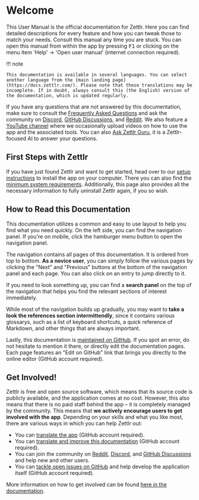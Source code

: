 # Welcome

This User Manual is the official documentation for Zettlr. Here you can find detailed descriptions for every feature and how you can tweak those to match your needs. Consult this manual any time you are stuck. You can open this manual from within the app by pressing <kbd>F1</kbd> or clicking on the menu item 'Help' &rarr; 'Open user manual' (internet connection required).

!!! note

    This documentation is available in several languages. You can select another language from the [main landing page](https://docs.zettlr.com/). Please note that these translations may be incomplete. If in doubt, always consult this (the English) version of the documentation, which is updated regularly.

If you have any questions that are not answered by this documentation, make sure to consult the [Frequently Asked Questions](reference/faq.md) and ask the community on [Discord](https://discord.gg/PcfS3DM9Xj), [GitHub Discussions](https://github.com/Zettlr/Zettlr/discussions), and [Reddit](https://www.reddit.com/r/Zettlr/). We also feature a [YouTube channel](https://www.youtube.com/c/Zettlr/) where we occasionally upload videos on how to use the app and the associated tools. You can also [Ask Zettlr Guru](https://gurubase.io/g/zettlr), it is a Zettlr-focused AI to answer your questions.

## First Steps with Zettlr

If you have just found Zettlr and want to get started, head over to our [setup instructions](getting-started/setup.md) to install the app on your computer. There you can also find the [minimum system requirements](getting-started/setup.md#minimum-system-requirements). Additionally, this page also provides all the necessary information to fully uninstall Zettlr again, if you so wish.

## How to Read this Documentation

This documentation utilizes a common and easy to use layout to help you find what you need quickly. On the left side, you can find the navigation panel. If you're on mobile, click the hamburger menu button to open the navigation panel.

The navigation contains all pages of this documentation. It is ordered from top to bottom. **As a novice user**, you can simply follow the various pages by clicking the "Next" and "Previous" buttons at the bottom of the navigation panel and each page. You can also click on an entry to jump directly to it.

If you need to look something up, you can find a **search panel** on the top of the navigation that helps you find the relevant sections of interest immediately.

While most of the navigation builds up gradually, you may want to **take a look the references section intermittendly**, since it contains various glossarys, such as a list of keyboard shortcuts, a quick reference of Markdown, and other things that are always important.

Lastly, this documentation is [maintained on GitHub](https://github.com/Zettlr/zettlr-docs). If you spot an error, do not hesitate to mention it there, or directly edit the documentation pages. Each page features an "Edit on GitHub" link that brings you directly to the online editor (GitHub account required).

## Get Involved!

Zettlr is free and open source software, which means that its source code is publicly available, and the application comes at no cost. However, this also means that there is no paid staff behind the app – it is completely managed by the community. This means that **we actively encourage users to get involved with the app**. Depending on your skills and what you like most, there are various ways in which you can help Zettlr out:

- You can [translate the app](https://github.com/Zettlr/Zettlr/blob/develop/CONTRIBUTING.md#translation) (GitHub account required).
- You can [translate and improve this documentation](https://github.com/Zettlr/zettlr-docs/) (GitHub account required).
- You can join the community on [Reddit](https://www.reddit.com/r/Zettlr/), [Discord](https://discord.gg/PcfS3DM9Xj), and [GitHub Discussions](https://github.com/Zettlr/Zettlr/discussions) and help new and other users.
- You can [tackle open issues on GitHub](https://github.com/Zettlr/Zettlr/issues) and help develop the application itself (GitHub account required).

More information on how to get involved can be found [here in the documentation](getting-started/get-involved.md).
